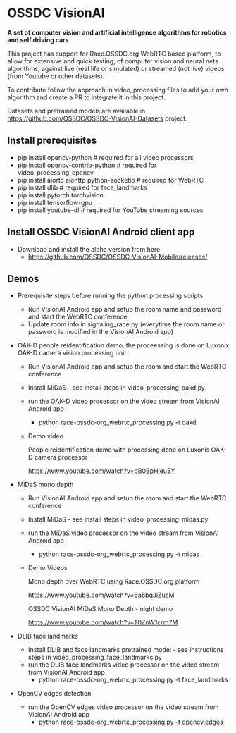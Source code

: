 # OSSDC VisionAI

**A set of computer vision and artificial intelligence algorithms for robotics and self driving cars**

This project has support for Race.OSSDC.org WebRTC based platform, to allow for extensive and quick testing, of computer vision and neural nets algorithms, against live (real life or simulated) or streamed (not live) videos (from Youtube or other datasets).

To contribute follow the approach in video_processing files to add your own algorithm and create a PR to integrate it in this project.

Datasets and pretrained models are available in https://github.com/OSSDC/OSSDC-VisionAI-Datasets project.

## Install prerequisites

- pip install opencv-python # required for all video processors
- pip install opencv-contrib-python # required for video_processing_opencv
- pip install aiortc aiohttp python-socketio # required for WebRTC
- pip install dlib # required for face_landmarks
- pip install pytorch torchvision
- pip install tensorflow-gpu
- pip install youtube-dl # required for YouTube streaming sources

## Install OSSDC VisionAI Android client app

- Download and install the alpha version from here:
    - https://github.com/OSSDC/OSSDC-VisionAI-Mobile/releases/

## Demos

- Prerequisite steps before running the python processing scripts
    - Run VisionAI Android app and setup the room name and password and start the WebRTC conference
    - Update room info in signaling_race.py (everytime the room name or password is modified in the VisionAI Android app)

- OAK-D people reidentification demo, the proceessing is done on Luxonix OAK-D camera vision processing unit
    - Run VisionAI Android app and setup the room and start the WebRTC conference
    - Install MiDaS - see install steps in video_processing_oakd.py
    - run the OAK-D video processor on the video stream from VisionAI Android app
        - python race-ossdc-org_webrtc_processing.py -t oakd
    - Demo video
    
        People reidentification demo with processing done on Luxonis OAK-D camera processor
        
        https://www.youtube.com/watch?v=pB0BpHieu3Y

- MiDaS mono depth
    - Run VisionAI Android app and setup the room and start the WebRTC conference
    - Install MiDaS - see install steps in video_processing_midas.py
    - run the MiDaS video processor on the video stream from VisionAI Android app
        - python race-ossdc-org_webrtc_processing.py -t midas
    - Demo Videos

        Mono depth over WebRTC using Race.OSSDC.org platform
        
        https://www.youtube.com/watch?v=6a6bqJiZuaM

        OSSDC VisionAI MiDaS Mono Depth - night demo
        
        https://www.youtube.com/watch?v=T0ZnW1crm7M
        
- DLIB face landmarks
    - Install DLIB and face landmarks pretrained model - see instructions steps in video_processing_face_landmarks.py
    - run the DLIB face landmarks video processor on the video stream from VisionAI Android app
        - python race-ossdc-org_webrtc_processing.py -t face_landmarks

- OpenCV edges detection
    - run the OpenCV edges video processor on the video stream from VisionAI Android app
        - python race-ossdc-org_webrtc_processing.py -t opencv.edges
